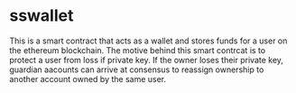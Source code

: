 # sswallet
This is a smart contract that acts as a wallet and stores funds for a user on the ethereum blockchain. The motive behind this smart contrcat is to protect a user from loss if private key. If the owner loses their private key, guardian aacounts can arrive at consensus to reassign ownership to another account owned by the same user.
